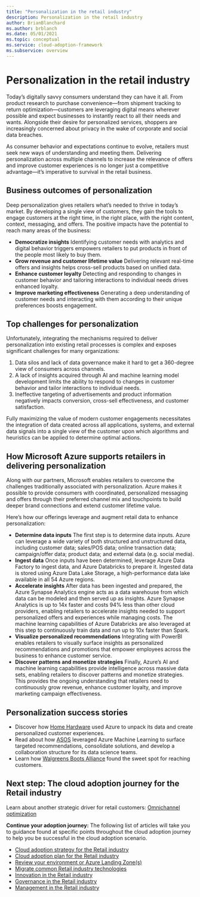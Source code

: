 ```yaml
---
title: "Personalization in the retail industry"
description: Personalization in the retail industry
author: BrianBlanchard
ms.author: brblanch
ms.date: 05/01/2021
ms.topic: conceptual
ms.service: cloud-adoption-framework
ms.subservice: overview
---
```


# Personalization in the retail industry
 
Today’s digitally savvy consumers understand they can have it all. From product research to purchase convenience—from shipment tracking to return optimization—customers are leveraging digital means wherever possible and expect businesses to instantly react to all their needs and wants. Alongside their desire for personalized services, shoppers are increasingly concerned about privacy in the wake of corporate and social data breaches.

As consumer behavior and expectations continue to evolve, retailers must seek new ways of understanding and meeting them. Delivering personalization across multiple channels to increase the relevance of offers and improve customer experiences is no longer just a competitive advantage—it’s imperative to survival in the retail business.

## Business outcomes of personalization

Deep personalization gives retailers what’s needed to thrive in today’s market. By developing a single view of customers, they gain the tools to engage customers at the right time, in the right place, with the right content, context, messaging, and offers. The positive impacts have the potential to reach many areas of the business:

- **Democratize insights** Identifying customer needs with analytics and digital behavior triggers empowers retailers to put products in front of the people most likely to buy them.
- **Grow revenue and customer lifetime value** Delivering relevant real-time offers and insights helps cross-sell products based on unified data.
- **Enhance customer loyalty** Detecting and responding to changes in customer behavior and tailoring interactions to individual needs drives enhanced loyalty.
- **Improve marketing effectiveness** Generating a deep understanding of customer needs and interacting with them according to their unique preferences boosts engagement.

## Top challenges for personalization

Unfortunately, integrating the mechanisms required to deliver personalization into existing retail processes is complex and exposes significant challenges for many organizations:

1. Data silos and lack of data governance make it hard to get a 360-degree view of consumers across channels.
2. A lack of insights acquired through AI and machine learning model development limits the ability to respond to changes in customer behavior and tailor interactions to individual needs. 
3. Ineffective targeting of advertisements and product information negatively impacts conversion, cross-sell effectiveness, and customer satisfaction.

Fully maximizing the value of modern customer engagements necessitates the integration of data created across all applications, systems, and external data signals into a single view of the customer upon which algorithms and heuristics can be applied to determine optimal actions.

## How Microsoft Azure supports retailers in delivering personalization

Along with our partners, Microsoft enables retailers to overcome the challenges traditionally associated with personalization. Azure makes it possible to provide consumers with coordinated, personalized messaging and offers through their preferred channel mix and touchpoints to build deeper brand connections and extend customer lifetime value.

Here’s how our offerings leverage and augment retail data to enhance personalization:

- **Determine data inputs** The first step is to determine data inputs. Azure can leverage a wide variety of both structured and unstructured data, including customer data; sales/POS data; online transaction data; campaign/offer data; product data; and external data (e.g. social media).
- **Ingest data** Once inputs have been determined, leverage Azure Data Factory to ingest data, and Azure Databricks to prepare it. Ingested data is stored using Azure Data Lake Storage, a high-performance data lake available in all 54 Azure regions.
- **Accelerate insights** After data has been ingested and prepared, the Azure Synapse Analytics engine acts as a data warehouse from which data can be modeled and then served up as insights. Azure Synapse Analytics is up to 14x faster and costs 94% less than other cloud providers, enabling retailers to accelerate insights needed to support personalized offers and experiences while managing costs. The machine learning capabilities of Azure Databricks are also leveraged at this step to continuously train data and run up to 10x faster than Spark. 
- **Visualize personalized recommendations** Integrating with PowerBI enables retailers to visually surface insights as personalized recommendations and promotions that empower employees across the business to enhance customer service.
- **Discover patterns and monetize strategies** Finally, Azure’s AI and machine learning capabilities provide intelligence across massive data sets, enabling retailers to discover patterns and monetize strategies. This provides the ongoing understanding that retailers need to continuously grow revenue, enhance customer loyalty, and improve marketing campaign effectiveness.

## Personalization success stories

- Discover how [Home Hardware](https://customers.microsoft.com/story/773156-homehardware_retailers_azure_canada) used Azure to unpack its data and create personalized customer experiences.
- Read about how [ASOS](https://customers.microsoft.com/story/asos-retailers-azure) leveraged Azure Machine Learning to surface targeted recommendations, consolidate solutions, and develop a collaboration structure for its data science teams.
- Learn how [Walgreens Boots Alliance](https://customers.microsoft.com/story/733091-walgreens-boots-alliance-pharmaceuticals-azure) found the sweet spot for reaching customers.

## Next step: The cloud adoption journey for the Retail industry

Learn about another strategic driver for retail customers: [Omnichannel optimization](./retail-omnichannel-optimization.md)

**Continue your adoption journey:** The following list of articles will take you to guidance found at specific points throughout the cloud adoption journey to help you be successful in the cloud adoption scenario.

- [Cloud adoption strategy for the Retail industry](./strategy.md)
- [Cloud adoption plan for the Retail industry](./plan.md)
- [Review your environment or Azure Landing Zone(s)](./ready.md)
- [Migrate common Retail industry technologies](./migrate.md)
- [Innovation in the Retail industry](./innovate.md)
- [Governance in the Retail industry](./govern.md)
- [Management in the Retail industry](./manage.md)
